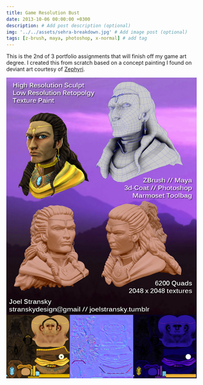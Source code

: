 ```yaml
---
title: Game Resolution Bust
date: 2013-10-06 00:00:00 +0300
description: # Add post description (optional)
img: '../../assets/sehra-breakdown.jpg' # Add image post (optional)
tags: [z-brush, maya, photoshop, x-normal] # add tag
---
```


This is the 2nd of 3 portfolio assignments that will finish off my game art degree. I created this from scratch based on a concept painting I found on deviant art courtesy of [Zephyri](https://www.pinterest.com/pin/543598617494433781/).

[![Game Resolution Bust](../../assets/sehra-breakdown.jpg)](https://vimeo.com/65010171 'Game Resolution Bust')
